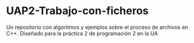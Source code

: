 # UAP2-Trabajo-con-ficheros
Un repositorio con algoritmos y ejemplos sobre el proceso de archivos en C++. Diseñado para la práctica 2 de programación 2 en la UA
